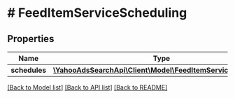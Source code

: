 # # FeedItemServiceScheduling

## Properties

Name | Type | Description | Notes
------------ | ------------- | ------------- | -------------
**schedules** | [**\YahooAdsSearchApi\Client\Model\FeedItemServiceSchedule[]**](FeedItemServiceSchedule.md) |  | [optional] 

[[Back to Model list]](../../README.md#documentation-for-models) [[Back to API list]](../../README.md#documentation-for-api-endpoints) [[Back to README]](../../README.md)


